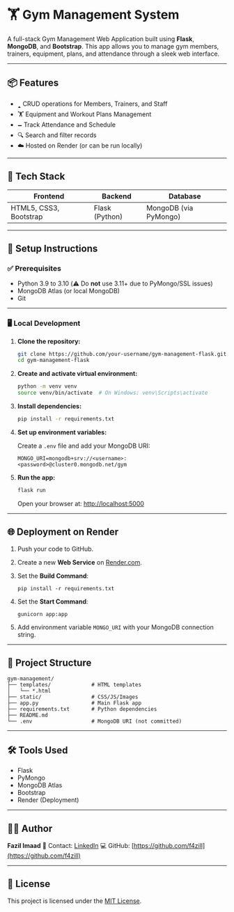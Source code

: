 # 🏋️ Gym Management System

A full-stack Gym Management Web Application built using **Flask**, **MongoDB**, and **Bootstrap**. This app allows you to manage gym members, trainers, equipment, plans, and attendance through a sleek web interface.

---

## 📦 Features

* 🢑 CRUD operations for Members, Trainers, and Staff
* 🏋️ Equipment and Workout Plans Management
* 🗕️ Track Attendance and Schedule
* 🔍 Search and filter records
* ☁️ Hosted on Render (or can be run locally)

---

## 🚀 Tech Stack

| Frontend               | Backend        | Database              |
| ---------------------- | -------------- | --------------------- |
| HTML5, CSS3, Bootstrap | Flask (Python) | MongoDB (via PyMongo) |

---

## 🔧 Setup Instructions

### ✅ Prerequisites

* Python 3.9 to 3.10 (⚠️ Do **not** use 3.11+ due to PyMongo/SSL issues)
* MongoDB Atlas (or local MongoDB)
* Git

---

### 🖥️ Local Development

1. **Clone the repository:**

   ```bash
   git clone https://github.com/your-username/gym-management-flask.git
   cd gym-management-flask
   ```

2. **Create and activate virtual environment:**

   ```bash
   python -m venv venv
   source venv/bin/activate  # On Windows: venv\Scripts\activate
   ```

3. **Install dependencies:**

   ```bash
   pip install -r requirements.txt
   ```

4. **Set up environment variables:**

   Create a `.env` file and add your MongoDB URI:

   ```
   MONGO_URI=mongodb+srv://<username>:<password>@cluster0.mongodb.net/gym
   ```

5. **Run the app:**

   ```bash
   flask run
   ```

   Open your browser at: [http://localhost:5000](http://localhost:5000)

---

## 🌐 Deployment on Render

1. Push your code to GitHub.
2. Create a new **Web Service** on [Render.com](https://render.com).
3. Set the **Build Command**:

   ```
   pip install -r requirements.txt
   ```
4. Set the **Start Command**:

   ```
   gunicorn app:app
   ```
5. Add environment variable `MONGO_URI` with your MongoDB connection string.

---

## 📁 Project Structure

```
gym-management/
├── templates/             # HTML templates
│   └── *.html
├── static/                # CSS/JS/Images
├── app.py                 # Main Flask app
├── requirements.txt       # Python dependencies
├── README.md
└── .env                   # MongoDB URI (not committed)
```

---

## 🛠️ Tools Used

* Flask
* PyMongo
* MongoDB Atlas
* Bootstrap
* Render (Deployment)

---

## 🧑‍💻 Author

**Fazil Imaad**
📧 Contact: [LinkedIn](https://linkedin.com/in/yourprofile)
💻 GitHub: [https://github.com/f4zill](https://github.com/f4zill)

---

## 📜 License

This project is licensed under the [MIT License](LICENSE).
